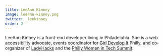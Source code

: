 ```yaml
---
title: LeeAnn Kinney
image: leeann-kinney.png
twitter: _leekinney
order: 2
---
```


LeeAnn Kinney is a front-end developer living in Philadelphia. She is a web accessibility advocate, events coordinator for [Girl Develop It](http://www.meetup.com/Girl-Develop-It-Philadelphia/) Philly, and co-organizer of [LadyHacks](http://ladyhacks.org/) and the [Philly Women in Tech Summit](http://phillywomenintech.com/).